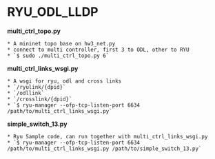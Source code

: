 # RYU_ODL_LLDP

  **multi_ctrl_topo.py**

    * A mininet topo base on hw3_net.py
    * connect to multi controller, first 3 to ODL, other to RYU
    * `$ sudo ./multi_ctrl_topo.py 6`

  **multi_ctrl_links_wsgi.py**

    * A wsgi for ryu, odl and cross links
    * `/ryulink/{dpid}`
    * `/odllink`
    * `/crosslink/{dpid}`
    * `$ ryu-manager --ofp-tcp-listen-port 6634 /path/to/multi_ctrl_links_wsgi.py`

  **simple_switch_13.py**

    * Ryu Sample code, can run together with multi_ctrl_links_wsgi.py
    * `$ ryu-manager --ofp-tcp-listen-port 6634 /path/to/multi_ctrl_links_wsgi.py /path/to/simple_switch_13.py`
